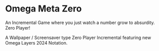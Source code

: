 # Omega Meta Zero

An Incremental Game where you just watch a number grow to absurdity. Zero Player!

A Wallpaper / Screensaver type Zero Player Incremental featuring new Omega Layers 2024 Notation.